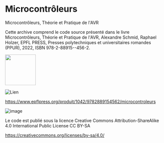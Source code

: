 # Microcontrôleurs
 Microcontrôleurs, Théorie et Pratique de l'AVR

Cette archive comprend le code source présenté dans le livre Microcontrôleurs, Théorie et Pratique de l'AVR, Alexandre Schmid, Raphael Holzer, EPFL PRESS, Presses polytechniques et universitaires romandes (PPUR), 2022, ISBN 978-2-88915--456-2.

<img src="https://user-images.githubusercontent.com/78604800/153439575-2d0b07d5-5a4a-453b-b9cc-104a31f464b3.png" width="100">

![Lien](https://www.epflpress.org/produit/1042/9782889154562/microcontroleurs)

https://www.epflpress.org/produit/1042/9782889154562/microcontroleurs


![image](https://user-images.githubusercontent.com/78604800/153439939-c8bcb1ed-862b-426f-826e-691711afbc99.png)

Le code est publié sous la licence Creative Commons Attribution-ShareAlike 4.0 International Public License CC BY-SA

https://creativecommons.org/licenses/by-sa/4.0/


